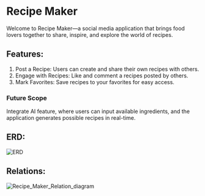 # Recipe Maker
Welcome to Recipe Maker—a social media application that brings food lovers together to share, inspire, and explore the world of recipes.

## Features:
1. Post a Recipe: Users can create and share their own recipes with others.
2. Engage with Recipes: Like and comment a recipes posted by others.
3. Mark Favorites: Save recipes to your favorites for easy access.

### Future Scope
Integrate AI feature, where users can input available ingredients, and the application generates possible recipes in real-time.

## ERD:
![ERD](https://github.com/user-attachments/assets/656bd39e-171d-4063-a537-9a3a4efd4bb3)

## Relations:
![Recipe_Maker_Relation_diagram](https://github.com/user-attachments/assets/90b1deef-2a6a-4972-9fb2-a87edb551fd0)
